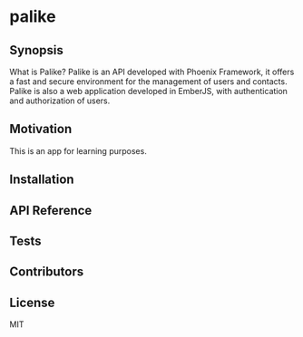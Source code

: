 # palike

## Synopsis

What is Palike? Palike is an API developed with Phoenix Framework, it offers a fast and secure environment for the management of users
and contacts. Palike is also a web application developed in EmberJS, with authentication and authorization of users.

## Motivation

This is an app for learning purposes.

## Installation



## API Reference



## Tests



## Contributors



## License

MIT
